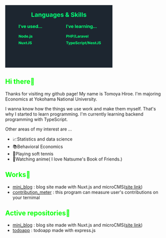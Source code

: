 <!DOCTYPE html>
<html lang="en">
  <body>
    <div class="top-image" style="margin: 0 auto"><img src="./my_tech_status.png" style="max-height: 200px"/></div>
    <div class="hello">
      <h2 style="color: #06ff06">Hi there👋</h2>
      <p>
        Thanks for visiting my github page! My name is Tomoya Hiroe. I'm
        majoring Economics at Yokohama National University.
      </p>
      <p>
        I wanna know how the things we use work and make them myself. That's why
        I started to learn programming. I'm currently learning backend
        programming with TypeScript.
      </p>
      <p>Other areas of my interest are ...</p>
      <ul>
        <li>📈Statistics and data science</li>
        <li>📚Behavioral Economics</li>
        <li>🎾Playing soft tennis</li>
        <li>📀Watching anime( I love Natsume's Book of Friends.)</li>
      </ul>
    </div>
    <div class="works">
      <h2 style="color: #06ff06">Works💪</h2>
      <ul>
        <li>
          <a href="https://github.com/tomoyahiroe/mini_blog">mini_blog</a> :
          blog site made with Nuxt.js and microCMS(<a
            href="https://main.d1fxh0yqefm28c.amplifyapp.com/blog"
            >site link</a
          >)
        </li>
        <li>
          <a href="https://github.com/tomoyahiroe/contribution_meter"
            >contribution_meter</a
          >
          : this program can measure user's contributions on your ternimal
        </li>
      </ul>
    </div>
    <div class="active-repository">
      <h2 style="color: #06ff06">Active repositories💨</h2>
      <ul>
        <li>
          <a href="https://github.com/tomoyahiroe/mini_blog">mini_blog</a> :
          blog site made with Nuxt.js and microCMS(<a
            href="https://main.d1fxh0yqefm28c.amplifyapp.com/blog"
            >site link</a
          >)
        </li>
        <li>
          <a href="https://github.com/tomoyahiroe/todoapp"
            >todoapp</a
          >
          : todoapp made with express.js
        </li>
      </ul>
    </div>
  </body>
</html>
